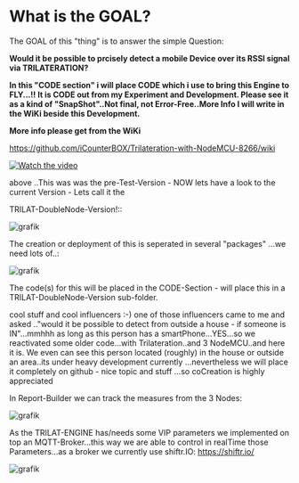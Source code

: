  # What is the GOAL?

The GOAL of this "thing" is to answer the simple Question: 

**Would it be possible to prcisely detect a mobile Device over its RSSI signal via TRILATERATION?**




**In this "CODE section" i will place CODE which i use to bring this Engine to FLY...!! It is CODE out from my Experiment and Development.
Please see it as a kind of "SnapShot"..Not final, not Error-Free..More Info I will write in the WiKi beside this Development.**

**More info please get from the WiKi**

https://github.com/iCounterBOX/Trilateration-with-NodeMCU-8266/wiki


[![Watch the video](http://img.youtube.com/vi/uNQ-2lvWuX8/maxresdefault.jpg )](https://www.youtube.com/watch?v=uNQ-2lvWuX8)



above ..This was was the pre-Test-Version - NOW lets have a look to the current Version - Lets call it the 

TRILAT-DoubleNode-Version!::


![grafik](https://user-images.githubusercontent.com/37293282/59567307-50531280-906c-11e9-87a1-b91e994dd7b5.png)


The creation or  deployment of this is seperated in several "packages" ...we need lots of..:

![grafik](https://user-images.githubusercontent.com/37293282/59567329-afb12280-906c-11e9-9d04-d2b2ff9cf5da.png)

The code(s) for this will be placed in the CODE-Section - will place this in a TRILAT-DoubleNode-Version  sub-folder.

cool stuff and cool influencers :-)  one of those influencers came to me and asked .."would it be possible to detect from outside a house - if someone is IN"...mmhhh as long as this person has a smartPhone...YES...so we reactivated some older code...with Trilateration..and 3 NodeMCU..and here it is. We even can see this person located (roughly) in the house or outside an area..its under heavy development currently ...nevertheless we will place it completely on github - nice topic and stuff ...so coCreation is highly appreciated 


In Report-Builder we can track the measures from the 3 Nodes:


![grafik](https://user-images.githubusercontent.com/37293282/59567404-d58af700-906d-11e9-87d7-aef40652e81c.png)

As the TRILAT-ENGINE has/needs some VIP parameters we implemented on top an MQTT-Broker...this way we are able to control in realTime those Parameters...as a broker we currently use shiftr.IO: https://shiftr.io/



![grafik](https://user-images.githubusercontent.com/37293282/59567714-75964f80-9071-11e9-85bc-56c2fb8e7909.png)





